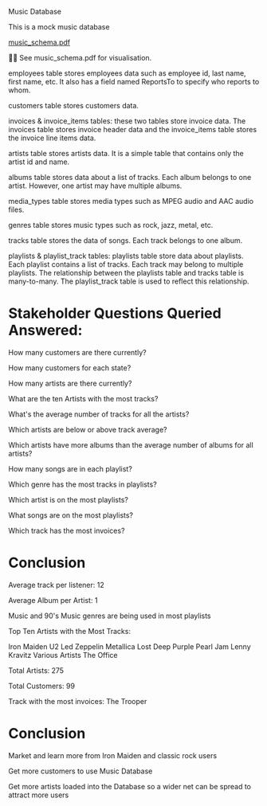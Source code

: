 Music Database

This is a mock music database

[music_schema.pdf](https://github.com/Ducky-007/MusicData/files/11781959/music_schema.pdf)


☝🏻 See music_schema.pdf for visualisation.

employees table stores employees data such as employee id, last name, first name, etc. It also has a field named ReportsTo to specify who reports to whom.

customers table stores customers data.

invoices & invoice_items tables: these two tables store invoice data. The invoices table stores invoice header data and the invoice_items table stores the invoice line items data.

artists table stores artists data. It is a simple table that contains only the artist id and name.

albums table stores data about a list of tracks. Each album belongs to one artist. However, one artist may have multiple albums.

media_types table stores media types such as MPEG audio and AAC audio files.

genres table stores music types such as rock, jazz, metal, etc.

tracks table stores the data of songs. Each track belongs to one album.
    
playlists & playlist_track tables: playlists table store data about playlists. Each playlist contains a list of tracks. Each track may belong to multiple playlists. The relationship between the playlists table and tracks table is many-to-many. The playlist_track table is used to reflect this relationship.

# Stakeholder Questions Queried Answered:

How many customers are there currently?

How many customers for each state?

How many artists are there currently?

What are the ten Artists with the most tracks?

What's the average number of tracks for all the artists?

Which artists are below or above track average?

Which artists have more albums than the average number of albums for all artists?

How many songs are in each playlist?

Which genre has the most tracks in playlists?

Which artist is on the most playlists?

What songs are on the most playlists?

Which track has the most invoices?

# Conclusion

Average track per listener: 12

Average Album per Artist: 1

Music and 90's Music genres are being used in most playlists

Top Ten Artists with the Most Tracks:

Iron Maiden
U2
Led Zeppelin
Metallica
Lost
Deep Purple
Pearl Jam
Lenny Kravitz
Various Artists
The Office

Total Artists: 275

Total Customers: 99

Track with the most invoices: The Trooper

# Conclusion
Market and learn more from Iron Maiden and classic rock users

Get more customers to use Music Database

Get more artists loaded into the Database so a wider net can be spread to attract more users
